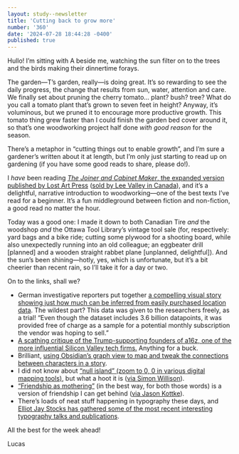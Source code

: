 ```yaml
---
layout: study--newsletter
title: 'Cutting back to grow more'
number: '360'
date: '2024-07-28 18:44:28 -0400'
published: true
---
```


Hullo! I’m sitting with A beside me, watching the sun filter on to the trees and the birds making their dinnertime forays. 

The garden—T’s garden, really—is doing great. It’s so rewarding to see the daily progress, the change that results from sun, water, attention and care. We finally set about pruning the cherry tomato… plant? bush? tree? What do you call a tomato plant that’s grown to seven feet in height? Anyway, it’s voluminous, but we pruned it to encourage more productive growth. This tomato thing grew faster than I could finish the garden bed cover around it, so that’s one woodworking project half done _with good reason_ for the season.

There’s a metaphor in “cutting things out to enable growth”, and I’m sure a gardener’s written about it at length, but I’m only just starting to read up on gardening (if you have some good reads to share, please do!).

I _have_ been reading [_The Joiner and Cabinet Maker_, the expanded version published by Lost Art Press](https://lostartpress.com/collections/historical-texts/products/the-joiner-and-cabinet-maker-1?variant=443662213) ([sold by Lee Valley in Canada](https://www.leevalley.com/en-ca/shop/tools/books-and-dvds/64629-the-joiner-and-cabinet-maker?item=20L0308)), and it’s a delightful, narrative introduction to woodworking—one of the best texts I’ve read for a beginner. It’s a fun middleground between fiction and non-fiction, a good read no matter the hour.

Today was a good one: I made it down to both Canadian Tire _and_ the woodshop _and_ the Ottawa Tool Library’s vintage tool sale (for, respectively: yard bags and a bike ride; cutting some plywood for a shooting board, while also unexpectedly running into an old colleague; an eggbeater drill [planned] and a wooden straight rabbet plane [unplanned, delightful]). And the sun’s been shining—hotly, yes, which is unfortunate, but it’s a bit cheerier than recent rain, so I’ll take it for a day or two.

On to the links, shall we?

- German investigative reporters put together [a compelling visual story showing just how much can be inferred from easily purchased location data](https://interaktiv.br.de/ausspioniert-mit-standortdaten/en/index.html). The wildest part? This data was given to the researchers freely, as a trial! “Even though the dataset includes 3.6 billion datapoints, it was provided free of charge as a sample for a potential monthly subscription the vendor was hoping to sell.”
- [A scathing critique of the Trump-supporting founders of a16z, one of the more influential Silicon Valley tech firms.](https://www.theverge.com/2024/7/24/24204706/marc-andreessen-ben-horowitz-a16z-trump-donations) Anything for a buck.
- Brilliant, [using Obsidian’s graph view to map and tweak the connections between characters in a story](https://robinrendle.com/notes/the-story-is-a-codebase/). 
- I did not know about [“null island” (zoom to 0, 0 in various digital mapping tools)](https://stamen.com/the-many-lives-of-null-island/), but what a hoot it is ([via Simon Willison](https://simonwillison.net/2024/Jul/28/the-many-lives-of-null-island/)).
- [“Friendship as mothering”](https://www.thecut.com/newsletter/2024/05/brooding-may-10-2024.html) (in the best way, for both those words) is a version of friendship I can get behind ([via Jason Kottke](https://kottke.org/24/07/a-less-rigorous-version-of-friendship)). 
- There’s loads of neat stuff happening in typography these days, and [Elliot Jay Stocks has gathered some of the most recent interesting typography talks and publications](https://elliotjaystocks.com/newsletter/the-summer-read).

All the best for the week ahead!

Lucas